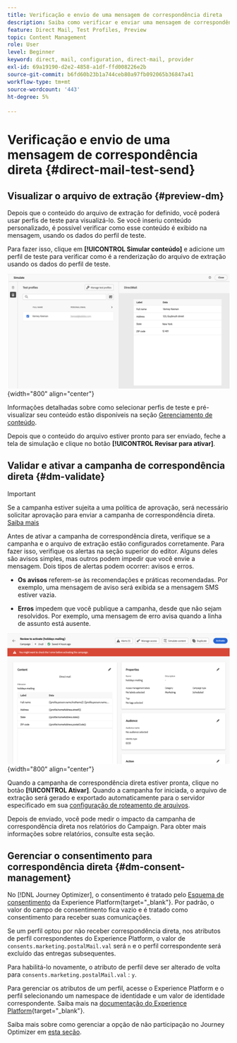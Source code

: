 ```yaml
---
title: Verificação e envio de uma mensagem de correspondência direta
description: Saiba como verificar e enviar uma mensagem de correspondência direta no Journey Optimizer
feature: Direct Mail, Test Profiles, Preview
topic: Content Management
role: User
level: Beginner
keyword: direct, mail, configuration, direct-mail, provider
exl-id: 69a19190-d2e2-4858-a1df-ffd008226e2b
source-git-commit: b6fd60b23b1a744ceb80a97fb092065b36847a41
workflow-type: tm+mt
source-wordcount: '443'
ht-degree: 5%

---
```


# Verificação e envio de uma mensagem de correspondência direta {#direct-mail-test-send}

## Visualizar o arquivo de extração {#preview-dm}

Depois que o conteúdo do arquivo de extração for definido, você poderá usar perfis de teste para visualizá-lo. Se você inseriu conteúdo personalizado, é possível verificar como esse conteúdo é exibido na mensagem, usando os dados do perfil de teste.

Para fazer isso, clique em **[!UICONTROL Simular conteúdo]** e adicione um perfil de teste para verificar como é a renderização do arquivo de extração usando os dados do perfil de teste.

![](assets/direct-mail-simulate.png){width="800" align="center"}

Informações detalhadas sobre como selecionar perfis de teste e pré-visualizar seu conteúdo estão disponíveis na seção [Gerenciamento de conteúdo](../content-management/preview-test.md).

Depois que o conteúdo do arquivo estiver pronto para ser enviado, feche a tela de simulação e clique no botão **[!UICONTROL Revisar para ativar]**.

## Validar e ativar a campanha de correspondência direta {#dm-validate}

>[!IMPORTANT]
>
> Se a campanha estiver sujeita a uma política de aprovação, será necessário solicitar aprovação para enviar a campanha de correspondência direta. [Saiba mais](../test-approve/gs-approval.md)

Antes de ativar a campanha de correspondência direta, verifique se a campanha e o arquivo de extração estão configurados corretamente. Para fazer isso, verifique os alertas na seção superior do editor. Alguns deles são avisos simples, mas outros podem impedir que você envie a mensagem. Dois tipos de alertas podem ocorrer: avisos e erros.

* **Os avisos** referem-se às recomendações e práticas recomendadas. Por exemplo, uma mensagem de aviso será exibida se a mensagem SMS estiver vazia.

* **Erros** impedem que você publique a campanha, desde que não sejam resolvidos. Por exemplo, uma mensagem de erro avisa quando a linha de assunto está ausente.

![](assets/direct-mail-review.png){width="800" align="center"}

Quando a campanha de correspondência direta estiver pronta, clique no botão **[!UICONTROL Ativar]**. Quando a campanha for iniciada, o arquivo de extração será gerado e exportado automaticamente para o servidor especificado em sua [configuração de roteamento de arquivos](../direct-mail/direct-mail-configuration.md).

Depois de enviado, você pode medir o impacto da campanha de correspondência direta nos relatórios do Campaign. Para obter mais informações sobre relatórios, consulte esta seção.

## Gerenciar o consentimento para correspondência direta {#dm-consent-management}

No [!DNL Journey Optimizer], o consentimento é tratado pelo [Esquema de consentimento](https://experienceleague.adobe.com/docs/experience-platform/xdm/field-groups/profile/consents.html?lang=pt-BR) da Experience Platform{target="_blank"}. Por padrão, o valor do campo de consentimento fica vazio e é tratado como consentimento para receber suas comunicações.

Se um perfil optou por não receber correspondência direta, nos atributos de perfil correspondentes do Experience Platform, o valor de `consents.marketing.postalMail.val` será `n` e o perfil correspondente será excluído das entregas subsequentes.

Para habilitá-lo novamente, o atributo de perfil deve ser alterado de volta para `consents.marketing.postalMail.val` : `y`.

Para gerenciar os atributos de um perfil, acesse o Experience Platform e o perfil selecionando um namespace de identidade e um valor de identidade correspondente. Saiba mais na [documentação do Experience Platform](https://experienceleague.adobe.com/docs/experience-platform/profile/ui/user-guide.html?lang=pt-BR#getting-started){target="_blank"}.

Saiba mais sobre como gerenciar a opção de não participação no Journey Optimizer em [esta seção](../privacy/opt-out.md).
